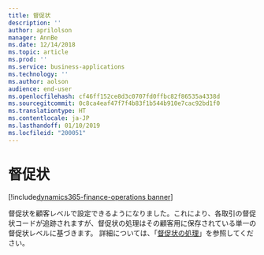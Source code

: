 ```yaml
---
title: 督促状
description: ''
author: aprilolson
manager: AnnBe
ms.date: 12/14/2018
ms.topic: article
ms.prod: ''
ms.service: business-applications
ms.technology: ''
ms.author: aolson
audience: end-user
ms.openlocfilehash: cf46ff152ce8d3c0707fd0ffbc82f86535a4338d
ms.sourcegitcommit: 0c8ca4eaf47f7f4b83f1b544b910e7cac92bd1f0
ms.translationtype: HT
ms.contentlocale: ja-JP
ms.lasthandoff: 01/10/2019
ms.locfileid: "200051"
---
```

# <a name="collection-letters"></a>督促状

[!include[dynamics365-finance-operations banner](../includes/dynamics365-finance-operations.md)]

督促状を顧客レベルで設定できるようになりました。これにより、各取引の督促状コードが追跡されますが、督促状の処理はその顧客用に保存されている単一の督促状レベルに基づきます。 詳細については、「[督促状の処理](https://docs.microsoft.com/en-us/dynamics365/unified-operations/financials/accounts-receivable/tasks/process-collection-letters)」を参照してください。
